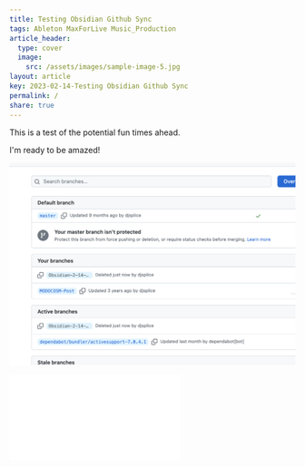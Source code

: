 ```yaml
---
title: Testing Obsidian Github Sync
tags: Ableton MaxForLive Music_Production
article_header:
  type: cover
  image:
    src: /assets/images/sample-image-5.jpg
layout: article
key: 2023-02-14-Testing Obsidian Github Sync
permalink: /
share: true
---
```

This is a test of the potential fun times ahead. 

I'm ready to be amazed!


![Pasted image 20230214125920.png](../assets/images/Pasted%20image%2020230214125920.png)

![3D Printer latest settings](../3D%20Printer%20latest%20settings.md)